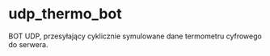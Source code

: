 # udp_thermo_bot
BOT UDP, przesyłający cyklicznie symulowane dane termometru cyfrowego do serwera. 
